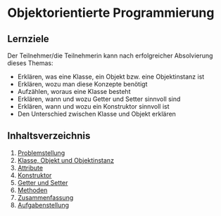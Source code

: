 # Objektorientierte Programmierung

## Lernziele
Der Teilnehmer/die Teilnehmerin kann nach erfolgreicher Absolvierung dieses Themas:
- Erklären, was eine Klasse, ein Objekt bzw. eine Objektinstanz ist
- Erklären, wozu man diese Konzepte benötigt
- Aufzählen, woraus eine Klasse besteht
- Erklären, wann und wozu Getter und Setter sinnvoll sind
- Erklären, wann und wozu ein Konstruktor sinnvoll ist
- Den Unterschied zwischen Klasse und Objekt erklären

## Inhaltsverzeichnis

1. [Problemstellung](01-problemstellung.md)
1. [Klasse, Objekt und Objektinstanz](02-klasse-objekt-instanz.md)
1. [Attribute](03-attribute.md)
1. [Konstruktor](04-konstruktoren.md)
1. [Getter und Setter](05-getter-setter.md)
1. [Methoden](06-methoden.md)
1. [Zusammenfassung](07-zusammenfassung.md)
1. [Aufgabenstellung](XX-aufgabenstellung.md)

